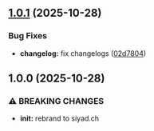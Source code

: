## [1.0.1](https://github.com/Harun-Siyad/siyad.ch/compare/v1.0.0...v1.0.1) (2025-10-28)

### Bug Fixes

* **changelog:** fix changelogs ([02d7804](https://github.com/Harun-Siyad/siyad.ch/commit/02d7804316e394932bab163532905e9d698903fa))

## 1.0.0 (2025-10-28)

### ⚠ BREAKING CHANGES

* **init:** rebrand to siyad.ch
